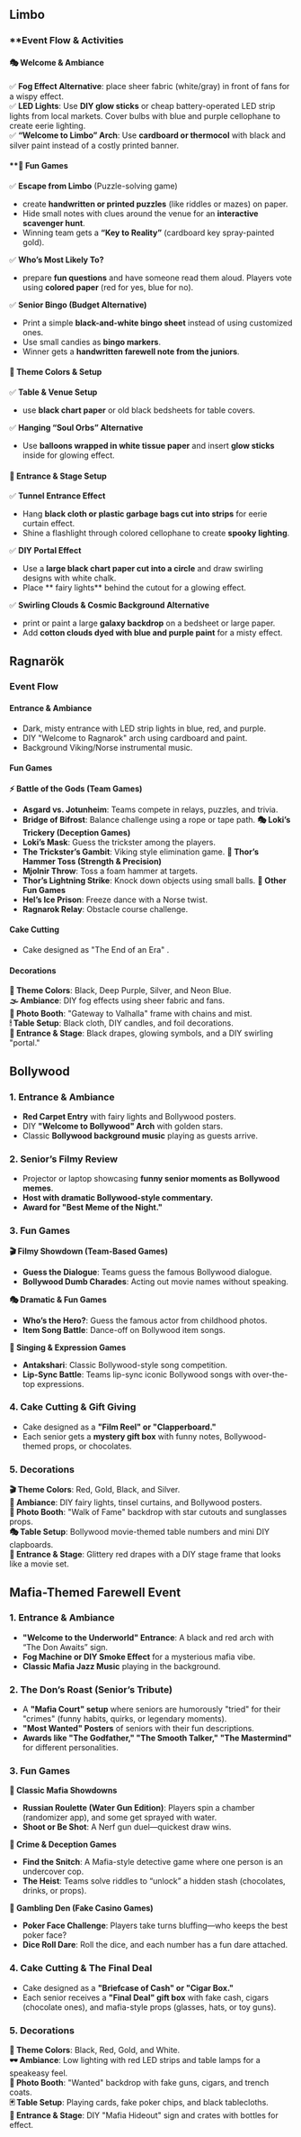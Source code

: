 ## Limbo

### **Event Flow & Activities

#### **🎭 Welcome & Ambiance**

✅ **Fog Effect Alternative**: place sheer fabric (white/gray) in front of fans for a wispy effect.  
✅ **LED Lights**: Use **DIY glow sticks** or cheap battery-operated LED strip lights from local markets. Cover bulbs with blue and purple cellophane to create eerie lighting.  
✅ **“Welcome to Limbo” Arch**: Use **cardboard or thermocol** with black and silver paint instead of a costly printed banner.

#### **🎲 Fun Games 

✅ **Escape from Limbo** (Puzzle-solving game)

- create **handwritten or printed puzzles** (like riddles or mazes) on paper.
- Hide small notes with clues around the venue for an **interactive scavenger hunt**.
- Winning team gets a **“Key to Reality”** (cardboard key spray-painted gold).

✅ **Who’s Most Likely To?**

- prepare **fun questions** and have someone read them aloud. Players vote using **colored paper** (red for yes, blue for no).

✅ **Senior Bingo (Budget Alternative)**

- Print a simple **black-and-white bingo sheet** instead of using customized ones.
- Use small candies as **bingo markers**.
- Winner gets a **handwritten farewell note from the juniors**.

#### **🖤 Theme Colors & Setup**

✅ **Table & Venue Setup**

- use **black chart paper** or old black bedsheets for table covers.

✅ **Hanging “Soul Orbs” Alternative**

- Use **balloons wrapped in white tissue paper** and insert **glow sticks** inside for glowing effect.

#### **🚪 Entrance & Stage Setup**

✅ **Tunnel Entrance Effect**

- Hang **black cloth or plastic garbage bags cut into strips** for eerie curtain effect.
- Shine a flashlight through colored cellophane to create **spooky lighting**.

✅ **DIY Portal Effect**

- Use a **large black chart paper cut into a circle** and draw swirling designs with white chalk.
- Place ** fairy lights** behind the cutout for a glowing effect.

✅ **Swirling Clouds & Cosmic Background Alternative**

- print or paint a large **galaxy backdrop** on a bedsheet or large paper.
- Add **cotton clouds dyed with blue and purple paint** for a misty effect.

## Ragnarök
### **Event Flow**

#### **Entrance & Ambiance**

- Dark, misty entrance with LED strip lights in blue, red, and purple.
- DIY "Welcome to Ragnarok" arch using cardboard and paint.
- Background Viking/Norse instrumental music.
#### **Fun Games**

**⚡ Battle of the Gods (Team Games)**
- **Asgard vs. Jotunheim**: Teams compete in relays, puzzles, and trivia.
- **Bridge of Bifrost**: Balance challenge using a rope or tape path.
**🎭 Loki’s Trickery (Deception Games)**
- **Loki’s Mask**: Guess the trickster among the players.
- **The Trickster’s Gambit**: Viking style elimination game.
**🔨 Thor’s Hammer Toss (Strength & Precision)**
- **Mjolnir Throw**: Toss a foam hammer at targets.
- **Thor’s Lightning Strike**: Knock down objects using small balls.
**🎲 Other Fun Games**
- **Hel’s Ice Prison**: Freeze dance with a Norse twist.
- **Ragnarok Relay**: Obstacle course challenge.
#### **Cake Cutting**

- Cake designed as "The End of an Era" .
#### **Decorations**

**🖤 Theme Colors**: Black, Deep Purple, Silver, and Neon Blue.  
**🌫 Ambiance**: DIY fog effects using sheer fabric and fans.  
**📸 Photo Booth**: "Gateway to Valhalla" frame with chains and mist.  
**🕯 Table Setup**: Black cloth, DIY candles, and foil decorations.  
**🚪 Entrance & Stage**: Black drapes, glowing symbols, and a DIY swirling "portal."

## Bollywood

### **1. Entrance & Ambiance**

- **Red Carpet Entry** with fairy lights and Bollywood posters.
- DIY **"Welcome to Bollywood" Arch** with golden stars.
- Classic **Bollywood background music** playing as guests arrive.

### **2. Senior’s Filmy Review**

- Projector or laptop showcasing **funny senior moments as Bollywood memes**.
- **Host with dramatic Bollywood-style commentary.**
- **Award for "Best Meme of the Night."**

### **3. Fun Games**

**🎬 Filmy Showdown (Team-Based Games)**

- **Guess the Dialogue**: Teams guess the famous Bollywood dialogue.
- **Bollywood Dumb Charades**: Acting out movie names without speaking.

**🎭 Dramatic & Fun Games**

- **Who’s the Hero?**: Guess the famous actor from childhood photos.
- **Item Song Battle**: Dance-off on Bollywood item songs.

**🎤 Singing & Expression Games**

- **Antakshari**: Classic Bollywood-style song competition.
- **Lip-Sync Battle**: Teams lip-sync iconic Bollywood songs with over-the-top expressions.

### **4. Cake Cutting & Gift Giving**

- Cake designed as a **"Film Reel" or "Clapperboard."**
- Each senior gets a **mystery gift box** with funny notes, Bollywood-themed props, or chocolates.

### **5. Decorations**

**🎬 Theme Colors**: Red, Gold, Black, and Silver.  
**🌟 Ambiance**: DIY fairy lights, tinsel curtains, and Bollywood posters.  
**📸 Photo Booth**: "Walk of Fame" backdrop with star cutouts and sunglasses props.  
**🎭 Table Setup**: Bollywood movie-themed table numbers and mini DIY clapboards.  
**🚪 Entrance & Stage**: Glittery red drapes with a DIY stage frame that looks like a movie set.

## **Mafia-Themed Farewell Event**

### **1. Entrance & Ambiance**

- **"Welcome to the Underworld" Entrance**: A black and red arch with “The Don Awaits” sign.
- **Fog Machine or DIY Smoke Effect** for a mysterious mafia vibe.
- **Classic Mafia Jazz Music** playing in the background.

### **2. The Don’s Roast (Senior’s Tribute)**

- A **"Mafia Court" setup** where seniors are humorously "tried" for their "crimes" (funny habits, quirks, or legendary moments).
- **"Most Wanted" Posters** of seniors with their fun descriptions.
- **Awards like "The Godfather," "The Smooth Talker," "The Mastermind"** for different personalities.

### **3. Fun Games**

**🔫 Classic Mafia Showdowns**

- **Russian Roulette (Water Gun Edition)**: Players spin a chamber (randomizer app), and some get sprayed with water.
- **Shoot or Be Shot**: A Nerf gun duel—quickest draw wins.

**💼 Crime & Deception Games**

- **Find the Snitch**: A Mafia-style detective game where one person is an undercover cop.
- **The Heist**: Teams solve riddles to “unlock” a hidden stash (chocolates, drinks, or props).

**🎲 Gambling Den (Fake Casino Games)**

- **Poker Face Challenge**: Players take turns bluffing—who keeps the best poker face?
- **Dice Roll Dare**: Roll the dice, and each number has a fun dare attached.

### **4. Cake Cutting & The Final Deal**

- Cake designed as a **"Briefcase of Cash" or "Cigar Box."**
- Each senior receives a **"Final Deal" gift box** with fake cash, cigars (chocolate ones), and mafia-style props (glasses, hats, or toy guns).

### **5. Decorations**

**🎩 Theme Colors**: Black, Red, Gold, and White.  
**🕶 Ambiance**: Low lighting with red LED strips and table lamps for a speakeasy feel.  
**📸 Photo Booth**: "Wanted" backdrop with fake guns, cigars, and trench coats.  
**🃏 Table Setup**: Playing cards, fake poker chips, and black tablecloths.  
**🚪 Entrance & Stage**: DIY "Mafia Hideout" sign and crates with bottles for effect.
